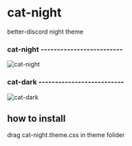 # cat-night
better-discord night theme

### cat-night -------------------------
![cat-night](https://github.com/mypzik3D/cat-night/assets/149926497/535df6b8-fe03-4534-b44b-2b870ddfc29d)

### cat-dark --------------------------
![cat-dark](https://github.com/mypzik3D/cat-night/assets/149926497/425b10a2-a9e6-4ac1-b8bf-7d347784cd80)


## how to install
drag cat-night.theme.css in theme folider
